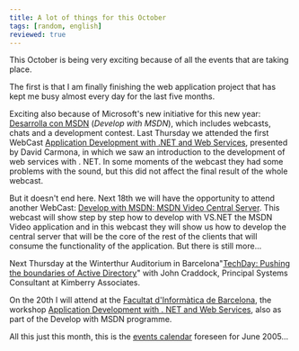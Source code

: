 ```yaml
---
title: A lot of things for this October
tags: [random, english]
reviewed: true
---
```

This October is being very exciting because of all the events that are taking place.  
  
The first is that I am finally finishing the web application project that has kept me busy almost every day for the last five months.  
  
Exciting also because of Microsoft's new initiative for this new year: [Desarrolla con MSDN](http://www.desarrollaconmsdn.com) (_Develop with MSDN_), which includes webcasts, chats and a development contest. Last Thursday we attended the first WebCast [Application Development with .NET and Web Services](https://web.archive.org/web/20051124101924/http://www.desarrollaconmsdn.com/msdn/ServiciosWeb/Eventos/Webcast1.aspx), presented by David Carmona, in which we saw an introduction to the development of web services with . NET. In some moments of the webcast they had some problems with the sound, but this did not affect the final result of the whole webcast.  
  
But it doesn't end here. Next 18th we will have the opportunity to attend another WebCast: [Develop with MSDN: MSDN Video Central Server](http://www.desarrollaconmsdn.com/msdn/ServiciosWeb/Eventos/Webcast2.aspx). This webcast will show step by step how to develop with VS.NET the MSDN Video application and in this webcast they will show us how to develop the central server that will be the core of the rest of the clients that will consume the functionality of the application. But there is still more...  
  
Next Thursday at the Winterthur Auditorium in Barcelona"[TechDay: Pushing the boundaries of Active Directory](http://www.microsoft.com/spain/technet/techday/)" with John Craddock, Principal Systems Consultant at Kimberry Associates.  
  
On the 20th I will attend at the [Facultat d'Informàtica de Barcelona](http://www.fib.upc.es/), the workshop [Application Development with . NET and Web Services](http://www.desarrollaconmsdn.com/msdn/ServiciosWeb/Eventos/Sesion5.aspx), also as part of the Develop with MSDN programme.   
  
All this just this month, this is the [events calendar](http://www.desarrollaconmsdn.com/msdn/Calendar.aspx) foreseen for June 2005...  
  

